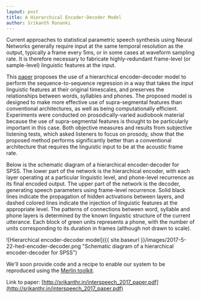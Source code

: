 ```yaml
---
layout: post
title: A Hierarchical Encoder-Decoder Model
author: Srikanth Ronanki
---
```


Current approaches to statistical parametric speech synthesis using Neural Networks generally 
require input at the same temporal resolution as the output, typically a frame every 5ms, or in some cases 
at waveform sampling rate. It is therefore necessary to fabricate highly-redundant frame-level (or sample-level) 
linguistic features at the input. 

This [paper](http://srikanthr.in/interspeech_2017_paper.pdf) 
proposes the use of a hierarchical encoder-decoder model to perform 
the sequence-to-sequence regression in a way that takes the input linguistic features at their original timescales, 
and preserves the relationships between words, syllables and phones. The proposed model is designed to make more effective 
use of supra-segmental features than conventional architectures, as well as being computationally efficient. Experiments 
were conducted on prosodically-varied audiobook material because the use of supra-segmental features is thought to be 
particularly important in this case. Both objective measures and results from subjective listening tests, which asked 
listeners to focus on prosody, show that the proposed method performs significantly better than a conventional architecture 
that requires the linguistic input to be at the acoustic frame rate.

Below is the schematic diagram of a hierarchical encoder-decoder for SPSS. The lower part of the network is the hierarchical encoder, with each layer operating at a particular linguistic level, and phone-level recurrence as its final encoded output. The upper part of the network is the decoder, generating speech parameters using frame-level recurrence. Solid black lines indicate the propagation of hidden activations between layers, and dashed colored lines indicate the injection of linguistic features at the appropriate level. The patterns of connections between word, syllable and phone layers is determined by the known linguistic structure of the current utterance. Each block of green units represents a phone, with the number of units corresponding to its duration in frames (although not drawn to scale).

![Hierarchical encoder-decoder model]({{ site.baseurl }}/images/2017-5-22-hed-encoder-decoder.png
"Schematic diagram of a hierarchical encoder-decoder for SPSS")

We'll soon provide code and a recipe to enable our system to be 
reproduced using the [Merlin toolkit](https://github.com/CSTR-Edinburgh/merlin).

Link to paper: [http://srikanthr.in/interspeech_2017_paper.pdf](http://srikanthr.in/interspeech_2017_paper.pdf)
